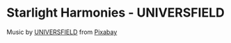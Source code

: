# Starlight Harmonies - UNIVERSFIELD
Music by <a href="https://pixabay.com/users/universfield-28281460">UNIVERSFIELD</a> from <a href="https://pixabay.com/music/">Pixabay</a>
